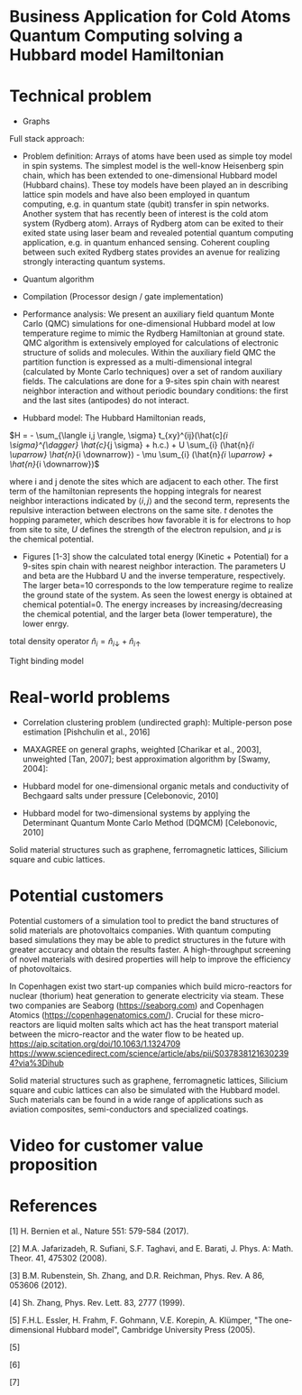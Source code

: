 # Business Application for Cold Atoms Quantum Computing solving a Hubbard model Hamiltonian


# Technical problem

- Graphs

Full stack approach:

- Problem definition:
 Arrays of atoms have been used as simple toy model in spin systems. The simplest model is the well-know Heisenberg spin chain, which has been extended to one-dimensional Hubbard model (Hubbard chains). These toy models have been played an in describing lattice spin models and have also been employed in quantum computing, e.g. in quantum state (qubit) transfer in spin networks. Another system that has recently been of interest is the cold atom system (Rydberg atom). Arrays of Rydberg atom can be exited to their exited state using laser beam and revealed potential quantum computing application, e.g. in quantum enhanced sensing. Coherent coupling between such exited Rydberg states provides an avenue for realizing strongly interacting quantum systems.

- Quantum algorithm

- Compilation (Processor design / gate implementation)

- Performance analysis: 
  We present an auxiliary field quantum Monte Carlo (QMC) simulations for one-dimensional Hubbard model at low temperature regime to mimic the Rydberg Hamiltonian at ground state. QMC algorithm is extensively employed for calculations of electronic structure of solids and molecules. Within the auxiliary field QMC the partition function is expressed as a multi-dimensional integral (calculated by Monte Carlo techniques) over a set of random auxiliary fields. The calculations are done for a 9-sites spin chain with nearest neighbor interaction and without periodic boundary conditions: the first and the last sites (antipodes) do not interact.

- Hubbard model: The Hubbard Hamiltonian reads,

$H = - \sum_{\langle i,j \rangle, \sigma} t_{xy}^{ij}(\hat{c]_{i \sigma}^{\dagger} \hat{c}_{j \sigma} + h.c.) + U \sum_{i} (\hat{n}_{i \uparrow} \hat{n}_{i \downarrow}) - \mu \sum_{i} (\hat{n}_{i \uparrow} + \hat{n}_{i \downarrow})$

where i and j denote the sites which are adjacent to each other. 
The first term of the hamiltonian represents the hopping integrals for nearest neighbor interactions indicated by $\langle i,j \rangle$ and the second term, represents the repulsive interaction between electrons on the same site. $t$ denotes the hopping parameter, which describes how favorable it is for electrons to hop from site to site, $U$ defines the strength of the electron repulsion, and $\mu$ is the chemical potential.


- Figures [1-3] show the calculated total energy (Kinetic + Potential) for a 9-sites spin chain with nearest neighbor interaction. The parameters U and beta are the Hubbard U and the inverse temperature, respectively. The larger beta=10 corresponds to the low temperature regime to realize the ground state of the system. As seen the lowest energy is obtained at chemical potential=0. The energy increases by increasing/decreasing the chemical potential, and the larger beta (lower temperature), the lower enrgy.  

total density operator $\hat{n}_i = \hat{n}_{i \downarrow} + \hat{n}_{i \uparrow}$

Tight binding model


# Real-world problems

- Correlation clustering problem (undirected graph): Multiple-person pose estimation [Pishchulin et al., 2016]

- MAXAGREE on general graphs, weighted [Charikar et al., 2003], unweighted [Tan, 2007]; best approximation algorithm by [Swamy, 2004]: 

- Hubbard model for one-dimensional organic metals and conductivity of Bechgaard salts under pressure [Celebonovic, 2010]

- Hubbard model for two-dimensional systems by applying the Determinant Quantum Monte Carlo Method (DQMCM) [Celebonovic, 2010]

Solid material structures such as graphene, ferromagnetic lattices, Silicium square and cubic lattices.

# Potential customers

Potential customers of a simulation tool to predict the band structures of solid materials are photovoltaics companies. With quantum computing based simulations they may be able to predict structures in the future with greater accuracy and obtain the results faster. A high-throughput screening of novel materials with desired properties will help to improve the efficiency of photovoltaics.

In Copenhagen exist two start-up companies which build micro-reactors for nuclear (thorium) heat generation to generate electricity via steam. These two companies are Seaborg (https://seaborg.com) and Copenhagen Atomics (https://copenhagenatomics.com/). Crucial for these micro-reactors are liquid molten salts which act has the heat transport material between the micro-reactor and the water flow to be heated up.
https://aip.scitation.org/doi/10.1063/1.1324709
https://www.sciencedirect.com/science/article/abs/pii/S0378381216302394?via%3Dihub

Solid material structures such as graphene, ferromagnetic lattices, Silicium square and cubic lattices can also be simulated with the Hubbard model. Such materials can be found in a wide range of applications such as aviation composites, semi-conductors and specialized coatings.


# Video for customer value proposition


# References

[1] H. Bernien et al., Nature 551: 579-584 (2017).

[2] M.A. Jafarizadeh, R. Sufiani, S.F. Taghavi, and E. Barati, J. Phys. A: Math. Theor. 41, 475302 (2008).

[3] B.M. Rubenstein, Sh. Zhang, and D.R. Reichman, Phys. Rev. A 86, 053606 (2012).

[4] Sh. Zhang, Phys. Rev. Lett. 83, 2777 (1999).

[5] F.H.L. Essler, H. Frahm, F. Gohmann, V.E. Korepin, A. Klümper, "The one-dimensional Hubbard model", Cambridge University Press (2005).

[5]

[6]

[7]
